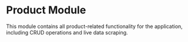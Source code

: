# Product Module

This module contains all product-related functionality for the application, including CRUD operations and live data scraping.
